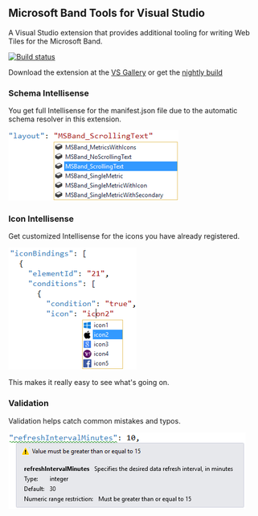 ## Microsoft Band Tools for Visual Studio

A Visual Studio extension that provides additional tooling
for writing Web Tiles for the Microsoft Band.

[![Build status](https://ci.appveyor.com/api/projects/status/kyk8vpst641r2n0r?svg=true)](https://ci.appveyor.com/project/madskristensen/webcompiler)

Download the extension at the
[VS Gallery](https://visualstudiogallery.msdn.microsoft.com/3b329021-cd7a-4a01-86fc-714c2d05bb6c)
or get the
[nightly build](http://vsixgallery.com/extension/74cd5721-9cfd-4183-b1c9-b051f1b59503/)


### Schema Intellisense
You get full Intellisense for the manifest.json file due
to the automatic schema resolver in this extension.

![Schema Intellisense](art/schema-intellisense.png)

### Icon Intellisense
Get customized Intellisense for the icons you have already
registered.

![Icon Intellisense](art/icon-intellisense.png)

This makes it really easy to see what's going on.

### Validation
Validation helps catch common mistakes and typos.

![Validation](art/validation.png)